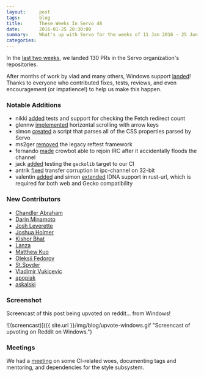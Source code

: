 ```yaml
---
layout:     post
tags:       blog
title:      These Weeks In Servo 48
date:       2016-01-25 20:30:00
summary:    What's up with Servo for the weeks of 11 Jan 2016 - 25 Jan 2016
categories:
---
```


In the [last two weeks](https://github.com/pulls?page=1&q=is%3Apr+is%3Amerged+closed%3A2016-01-11..2016-01-25+user%3Aservo), we landed 130 PRs in the Servo organization's repositories.

After months of work by vlad and many others, Windows support [landed](https://github.com/servo/servo/pull/9385)! Thanks to everyone who contributed fixes, tests, reviews, and even encouragement (or impatience!) to help us make this happen.

### Notable Additions

- nikki [added](https://github.com/servo/servo/pull/9391) tests and support for checking the Fetch redirect count
- glennw [implemented](https://github.com/servo/servo/pull/9359) horizontal scrolling with arrow keys
- simon [created](https://github.com/servo/servo/pull/9333) a script that parses all of the CSS properties parsed by Servo
- ms2ger [removed](https://github.com/servo/servo/pull/9293) the legacy reftest framework
- fernando [made](https://github.com/servo/crowbot/pull/33) crowbot able to rejoin IRC after it accidentally floods the channel
- jack [added](https://github.com/servo/saltfs/pull/193) testing the `geckolib` target to our CI
- antrik [fixed](https://github.com/servo/ipc-channel/pull/25) transfer corruption in ipc-channel on 32-bit
- valentin [added](https://github.com/servo/rust-url/pull/119) and simon [extended](https://github.com/servo/rust-url/pull/152) IDNA support in rust-url, which is required for both web and Gecko compatibility


### New Contributors

- [Chandler Abraham](https://github.com/Chandler)
- [Darin Minamoto](https://github.com/DarinM223)
- [Josh Leverette](https://github.com/coder543)
- [Joshua Holmer](https://github.com/shssoichiro)
- [Kishor Bhat](https://github.com/therealkbhat)
- [Lanza](https://github.com/MonsieurLanza)
- [Matthew Kuo](https://github.com/mattkuo)
- [Oleksii Fedorov](https://github.com/waterlink)
- [St.Spyder](https://github.com/stspyder)
- [Vladimir Vukicevic](https://github.com/vvuk)
- [apopiak](https://github.com/apopiak)
- [askalski](https://github.com/askalski)

### Screenshot

Screencast of this post being upvoted on reddit... from Windows!

![(screencast)]({{ site.url }}/img/blog/upvote-windows.gif "Screencast of upvoting on Reddit on Windows.")

### Meetings

We had a [meeting](https://github.com/servo/servo/wiki/Meeting-2016-01-11) on some CI-related woes, documenting tags and mentoring, and dependencies for the style subsystem.
